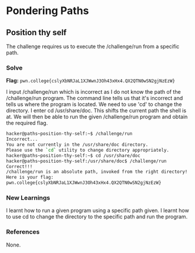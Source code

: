 # Pondering Paths

## Position thy self
The challenge requires us to execute the /challenge/run from a specific path. 

### Solve
**Flag:** `pwn.college{cslyXbNRJaL1XJWwnJ3Oh43xHx4.QX2QTN0wSN2gjNzEzW}`

I input /challenge/run which is incorrect as I do not know the path of the /challenge/run program. The command line tells us that it's incorrect and tells us where the program is located. We need to use 'cd' to change the directory. I enter cd /usr/share/doc. This shifts the current path the shell is at. We will then be able to run the given /challenge/run program and obtain the required flag. 

```bash
hacker@paths~position-thy-self:~$ /challenge/run
Incorrect...
You are not currently in the /usr/share/doc directory.
Please use the `cd` utility to change directory appropriately.
hacker@paths~position-thy-self:~$ cd /usr/share/doc
hacker@paths~position-thy-self:/usr/share/doc$ /challenge/run
Correct!!!
/challenge/run is an absolute path, invoked from the right directory!
Here is your flag:
pwn.college{cslyXbNRJaL1XJWwnJ3Oh43xHx4.QX2QTN0wSN2gjNzEzW}
```

### New Learnings
I learnt how to run a given program using a specific path given. I learnt how to use cd to change the directory to the specific path and run the program. 

### References 
None.
